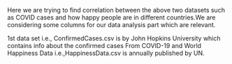 Here we are trying to find correlation between the above two datasets such as COVID cases and how happy people are in
different countries.We are considering some columns for our data analysis part which are relevant.

1st data set i.e., ConfirmedCases.csv  is by John Hopkins University which contains info about the confirmed cases From COVID-19 and
World Happiness Data i.e.,HappinessData.csv is annually published by UN.

